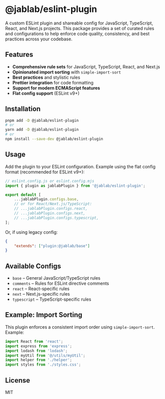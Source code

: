 # @jablab/eslint-plugin

A custom ESLint plugin and shareable config for JavaScript, TypeScript, React, and Next.js projects. This package provides a set of curated rules and configurations to help enforce code quality, consistency, and best practices across your codebase.

## Features

- **Comprehensive rule sets** for JavaScript, TypeScript, React, and Next.js
- **Opinionated import sorting** with `simple-import-sort`
- **Best practices** and stylistic rules
- **Prettier integration** for code formatting
- **Support for modern ECMAScript features**
- **Flat config support** (ESLint v9+)

## Installation

```bash
pnpm add -D @jablab/eslint-plugin
# or
yarn add -D @jablab/eslint-plugin
# or
npm install --save-dev @jablab/eslint-plugin
```

## Usage

Add the plugin to your ESLint configuration. Example using the flat config format (recommended for ESLint v9+):

```js
// eslint.config.js or eslint.config.mjs
import { plugin as jablabPlugin } from '@jablab/eslint-plugin';

export default [
	...jablabPlugin.configs.base,
	// or for React/Next.js/TypeScript:
	// ...jablabPlugin.configs.react,
	// ...jablabPlugin.configs.next,
	// ...jablabPlugin.configs.typescript,
];
```

Or, if using legacy config:

```json
{
	"extends": ["plugin:@jablab/base"]
}
```

## Available Configs

- `base` – General JavaScript/TypeScript rules
- `comments` – Rules for ESLint directive comments
- `react` – React-specific rules
- `next` – Next.js-specific rules
- `typescript` – TypeScript-specific rules

## Example: Import Sorting

This plugin enforces a consistent import order using `simple-import-sort`. Example:

```js
import React from 'react';
import express from 'express';
import lodash from 'lodash';
import myUtil from '@/utils/myUtil';
import helper from './helper';
import styles from './styles.css';
```

## License

MIT

